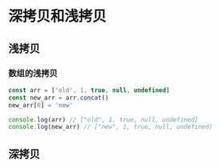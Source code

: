 # 深拷贝和浅拷贝

## 浅拷贝

### 数组的浅拷贝

```javascript
const arr = ['old', 1, true, null, undefined]
const new_arr = arr.concat()
new_arr[0] = 'new'

console.log(arr) // ["old", 1, true, null, undefined]
console.log(new_arr) // ["new", 1, true, null, undefined]
```

## 深拷贝
